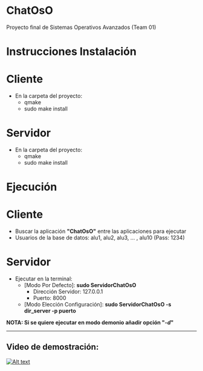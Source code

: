 # ChatOsO
Proyecto final de Sistemas Operativos Avanzados (Team 01)

**Instrucciones Instalación**
=========================

Cliente
======
* En la carpeta del proyecto:
	* qmake
	* sudo make install

Servidor
=======
* En la carpeta del proyecto:
	* qmake
	* sudo make install

**Ejecución**
===========

Cliente
======
* Buscar la aplicación **"ChatOsO"** entre las aplicaciones para ejecutar
* Usuarios de la base de datos: alu1, alu2, alu3, ... , alu10 (Pass: 1234)

Servidor
=======
* Ejecutar en la terminal:
	* [Modo Por Defecto]: **sudo ServidorChatOsO**
		* Dirección Servidor: 127.0.0.1
		* Puerto: 8000
	* [Modo Elección Configuración]: **sudo ServidorChatOsO -s dir_server -p puerto**

**NOTA: Si se quiere ejecutar en modo demonio añadir opción "*-d*"**

--------------------------

<h2>Video de demostración:</h2>

[![Alt text](https://img.youtube.com/vi/3N69QN0EjZI/0.jpg)](https://www.youtube.com/watch?v=3N69QN0EjZI)

